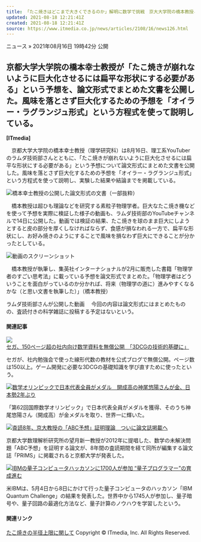 ```yaml
---
title: 「たこ焼きはどこまで大きくできるのか」解明に数学で挑戦　京大大学院の橋本教授と理系YouTuberが論文公開
updated: 2021-08-18 12:21:41Z
created: 2021-08-18 12:21:41Z
source: https://www.itmedia.co.jp/news/articles/2108/16/news126.html
---
```


ニュース
»  2021年08月16日 19時42分 公開

## 京都大学大学院の橋本幸士教授が「たこ焼きが崩れないように巨大化させるには扁平な形状にする必要がある」という予想を、論文形式でまとめた文書を公開した。風味を落とさず巨大化するための予想を「オイラー・ラグランジュ形式」という方程式を使って説明している。

**[ITmedia]**

　京都大学大学院の橋本幸士教授（理学研究科）は8月16日、理工系YouTuberのラムダ技術部さんとともに、「たこ焼きが崩れないように巨大化させるには扁平な形状にする必要がある」という予想について論文形式にまとめた文書を公開した。風味を落とさず巨大化するための予想を「オイラー・ラグランジュ形式」という方程式を使って説明し、実験した結果や結論までを掲載している。

[![](https://image.itmedia.co.jp/news/articles/2108/16/dy_ai_01.jpg)](https://image.itmedia.co.jp/l/im/news/articles/2108/16/l_dy_ai_01.jpg)橋本幸士教授の公開した論文形式の文書（一部抜粋）

　橋本教授は超ひも理論などを研究する素粒子物理学者。巨大なたこ焼き機などを使って予想を実際に検証した様子の動画も、ラムダ技術部のYouTubeチャンネルで14日に公開した。動画では検証の結果、たこ焼きを球のまま巨大にしようとすると皮の部分を厚くしなければならず、食感が損なわれる一方で、扁平な形状にし、お好み焼きのようにすることで風味を損なわず巨大にできることが分かったとしている。

[![](https://image.itmedia.co.jp/news/articles/2108/16/dy_ai_02.jpg)](https://image.itmedia.co.jp/l/im/news/articles/2108/16/l_dy_ai_02.jpg)動画のスクリーンショット

　橋本教授が執筆し、集英社インターナショナルが2月に販売した書籍「物理学者のすごい思考法」に載っている予想を論文形式でまとめた。「物理学者はどういうことを面白がっているのか分かれば、将来（物理学の道に）進みやすくなるかな（と思い文書を執筆した）」（橋本教授）

ラムダ技術部さんが公開した動画
　今回の内容は論文形式にはまとめたものの、査読付きの科学雑誌に投稿する予定はないという。

#### 関連記事

[![](https://image.itmedia.co.jp/news/articles/2106/16/news079.jpg)セガ、150ページ超の社内向け数学資料を無償公開　「3DCGの技術的基礎に」](https://www.itmedia.co.jp/news/articles/2106/16/news079.html)

セガが、社内勉強会で使った線形代数の教材を公式ブログで無償公開。ページ数は150以上。ゲーム開発に必要な3DCGの基礎知識を学び直すために使ったという。

[![](https://image.itmedia.co.jp/news/articles/2107/26/news134.jpg)数学オリンピックで日本代表全員がメダル　開成高の神尾悠陽さんが金、日本勢2年ぶり](https://www.itmedia.co.jp/news/articles/2107/26/news134.html)

「第62回国際数学オリンピック」で日本代表全員がメダルを獲得、そのうち神尾悠陽さん（開成高）が金メダルを取り、世界一に輝いた。

[![](https://image.itmedia.co.jp/news/articles/2004/03/news155.jpg)査読8年、京大教授の「ABC予想」証明理論　ついに論文誌掲載へ](https://www.itmedia.co.jp/news/articles/2004/03/news155.html)

京都大学数理解析研究所の望月新一教授が2012年に提唱した、数学の未解決問題「ABC予想」を証明する論文が、8年間の査読期間を経て同所が編集する論文誌「PRIMS」に掲載されると京都大学が発表した。

[![](https://image.itmedia.co.jp/news/articles/2005/28/news099.jpg)IBMの量子コンピュータハッカソンに1700人が参加 “量子プログラマー”の育成進む](https://www.itmedia.co.jp/news/articles/2005/28/news099.html)

米IBMは、5月4日から8日にかけて行った量子コンピュータのハッカソン「IBM Quantum Challenge」の結果を発表した。世界中から1745人が参加し、量子暗号や、量子回路の最適化方法など、量子計算のノウハウを学習したという。

#### 関連リンク

[たこ焼きの半径上限に関して](https://www.shueisha-int.co.jp/pdf/takoyaki.pdf)
Copyright © ITmedia, Inc. All Rights Reserved.